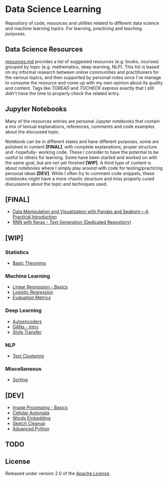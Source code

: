 # Data Science Learning
Repository of code, resources and utilities related to different data science and machine learning topics. For learning, practicing and teaching purposes.

## Data Science Resources
[resources.md](resources.md) provides a list of suggested resources (e.g. books, courses) grouped by topic (e.g. mathematics, deep learning, NLP). This list is based on my informal research between online communities and practitioners for the various topics, and then supported by personal notes once I've manage to consume the resource and come up with my own opinion about its quality and content. Tags like *TOREAD* and *TOCHECK* express exactly that I still didn't have the time to properly check the related entry.


## Jupyter Notebooks
Many of the resources entries are personal Jupyter notebooks that contain a mix of textual explanations, references, comments and code examples about the discussed topic.

Notebook can be in different states and have different purposes, some are polished in content **[FINAL]**, with complete explanations, proper structure and -hopefully- working code. These I consider to have the potential to be useful to others for learning. Some have been started and worked on with the same goal, but are not yet finished **[WIP]**.
A third type of content is about notebooks where I simply play around with code for testing/practicing personal ideas **[DEV]**. While I often try to comment code snippets, these notebooks might have a more chaotic structure and miss properly cured discussions about the topic and techniques used.

## [FINAL]
* [Data Manipulation and Visualization with Pandas and Seaborn — A Practical Introduction](data%20analysis/Pandas%20and%20Seaborn.ipynb)
* [RNN with Keras - Text Generation (Dedicated Repository)](https://github.com/5agado/recurrent-neural-networks-intro/blob/master/src/RNN%20with%20Keras%20-%20Text%20Generation.ipynb)

## [WIP]

### Statistics
* [Basic Theorems](statistics/Statistics%20-%20Basic%20Theorems.ipynb)
### Machine Learning
* [Linear Regression - Basics](machine%20learning/Linear%20Regression%20-%20Basics.ipynb)
* [Logistic Regression](machine%20learning/Logistic%20Regression.ipynb)
* [Evaluation Metrics](machine%20learning/Evaluation%20Metrics.ipynb)
### Deep Learning
* [Autoencoders](deep%20learning/Autoencoders.ipynb)
* [GANs - Intro](deep%20learning/GANs%20Intro.ipynb)
* [Style Transfer](deep%20learning/Style%20Transfer.ipynb)
### NLP
* [Text Clustering](nlp/Text%20Clustering.ipynb)
### Miscellaneous
* [Sorting](miscellaneous/Sorting.ipynb)

## [DEV]
* [Image Processing - Basics](image%20processing/Image%20Processing%20-%20Basics.ipynb)
* [Cellular Automata](miscellaneous/Cellular%20Automata.ipynb)
* [Words Embedding](nlp/Words%20Embeddings.ipynb)
* [Sketch Cleanup](deep%20learning/Sketch%20Cleanup.ipynb)
* [Advanced Python](miscellaneous/Advanced%20Python.ipynb)

## TODO
	
## License

Released under version 2.0 of the [Apache License].

[Apache license]: http://www.apache.org/licenses/LICENSE-2.0